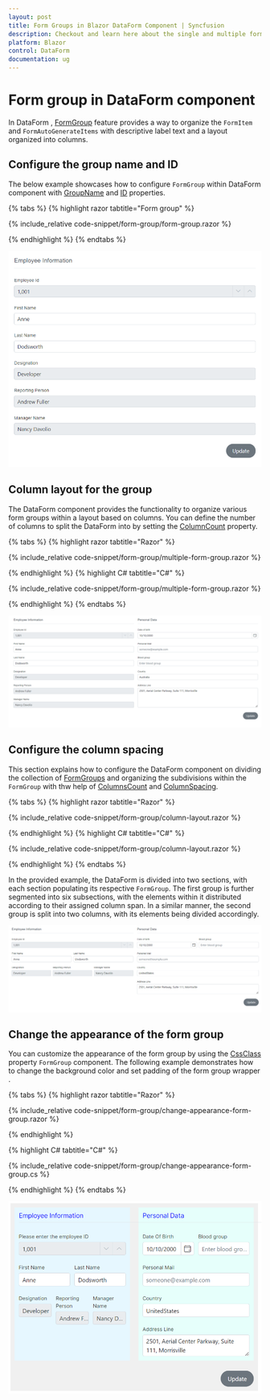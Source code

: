 ```yaml
---
layout: post
title: Form Groups in Blazor DataForm Component | Syncfusion
description: Checkout and learn here about the single and multiple form group configuration  with Blazor DataForm component.
platform: Blazor
control: DataForm
documentation: ug
---
```


# Form group in DataForm component

In DataForm , [FormGroup](https://help.syncfusion.com/cr/blazor/Syncfusion.Blazor.DataForm.FormGroup.html) feature provides a way to organize the `FormItem` and `FormAutoGenerateItems` with descriptive label text and a layout organized into columns.

## Configure the group name and ID 

The below example showcases how to configure `FormGroup` within  DataForm component with [GroupName](https://help.syncfusion.com/cr/blazor/Syncfusion.Blazor.DataForm.FormGroup.html#Syncfusion_Blazor_DataForm_FormGroup_LabelText) and [ID](https://help.syncfusion.com/cr/blazor/Syncfusion.Blazor.DataForm.FormGroup.html#Syncfusion_Blazor_DataForm_FormGroup_ID) properties.

{% tabs %}
{% highlight razor tabtitle="Form group" %}

{% include_relative code-snippet/form-group/form-group.razor %}

{% endhighlight %}
{% endtabs %}

![Blazor DataForm Form Group](images/blazor_dataform_single_formgroup.png)

## Column layout for the group

The DataForm component provides the functionality to organize various form groups within a layout based on columns. You can define the number of columns to split the DataForm into by setting the [ColumnCount](https://help.syncfusion.com/cr/blazor/Syncfusion.Blazor.DataForm.SfDataForm.html#Syncfusion_Blazor_DataForm_SfDataForm_ColumnCount) property.

{% tabs %}
{% highlight razor tabtitle="Razor" %}

{% include_relative code-snippet/form-group/multiple-form-group.razor %}

{% endhighlight %}
{% highlight C# tabtitle="C#" %}

{% include_relative code-snippet/form-group/multiple-form-group.razor %}

{% endhighlight %}
{% endtabs %}

![Blazor DataForm Form Group](images/blazor_dataform_multiple_formgroup.png)

## Configure the column spacing 

This section explains how to configure the DataForm component on dividing the collection of [FormGroups](https://help.syncfusion.com/cr/blazor/Syncfusion.Blazor.DataForm.FormGroup.html) and organizing the subdivisions within the `FormGroup` with thw help of [ColumnsCount](https://help.syncfusion.com/cr/blazor/Syncfusion.Blazor.DataForm.FormGroup.html#Syncfusion_Blazor_DataForm_FormGroup_ColumnCount) and [ColumnSpacing](https://help.syncfusion.com/cr/blazor/Syncfusion.Blazor.DataForm.FormGroup.html#Syncfusion_Blazor_DataForm_FormGroup_ColumnSpacing).

{% tabs %}
{% highlight razor tabtitle="Razor" %}

{% include_relative code-snippet/form-group/column-layout.razor %}

{% endhighlight %}
{% highlight C# tabtitle="C#" %}

{% include_relative code-snippet/form-group/column-layout.razor %}

{% endhighlight %}
{% endtabs %}

In the provided example, the DataForm is divided into two sections, with each section populating its respective `FormGroup`. The first group is further segmented into six subsections, with the elements within it distributed according to their assigned column span. In a similar manner, the second group is split into two columns, with its elements being divided accordingly.

![Blazor DataForm Form Group Column Layout](images/blazor_dataform_formgroup_column_layout.png)

## Change the appearance of the form group

You can customize the appearance of the form group by using the [CssClass](https://help.syncfusion.com/cr/blazor/Syncfusion.Blazor.DataForm.FormGroup.html#Syncfusion_Blazor_DataForm_FormGroup_CssClass) property `FormGroup` component. The following example demonstrates how to change the background color and set padding of the form group wrapper .

{% tabs %}
{% highlight razor tabtitle="Razor"  %}

{% include_relative code-snippet/form-group/change-appearance-form-group.razor %}

{% endhighlight %}

{% highlight C# tabtitle="C#"  %}

{% include_relative code-snippet/form-group/change-appearance-form-group.cs %}

{% endhighlight %}
{% endtabs %}

![Blazor DataForm Form Group Customization](images/blazor_dataform_formgroup_customization.png)

